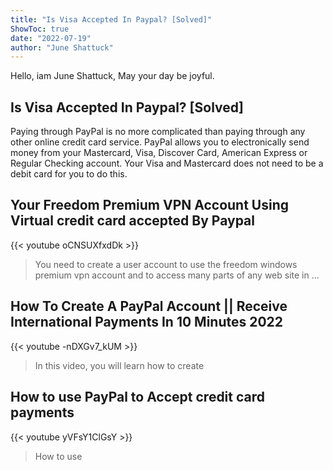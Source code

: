```yaml
---
title: "Is Visa Accepted In Paypal? [Solved]"
ShowToc: true 
date: "2022-07-19"
author: "June Shattuck" 
---
```


Hello, iam June Shattuck, May your day be joyful.
## Is Visa Accepted In Paypal? [Solved]
Paying through PayPal is no more complicated than paying through any other online credit card service. PayPal allows you to electronically send money from your Mastercard, Visa, Discover Card, American Express or Regular Checking account. Your Visa and Mastercard does not need to be a debit card for you to do this.

## Your Freedom  Premium VPN Account Using Virtual credit card accepted By Paypal
{{< youtube oCNSUXfxdDk >}}
>You need to create a user account to use the freedom windows premium vpn account and to access many parts of any web site in ...

## How To Create A PayPal Account || Receive International Payments In 10 Minutes 2022
{{< youtube -nDXGv7_kUM >}}
>In this video, you will learn how to create 

## How to use PayPal to Accept credit card payments
{{< youtube yVFsY1ClGsY >}}
>How to use 

